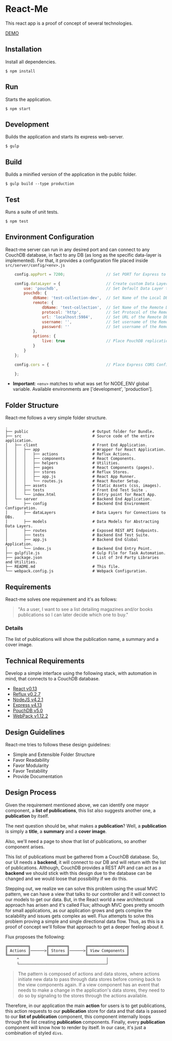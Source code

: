 # React-Me

This react app is a proof of concept of several technologies.

[DEMO](https://sheltered-forest-1877.herokuapp.com)

## Installation

Install all dependencies.

```
$ npm install
```

## Run

Starts the application.

```
$ npm start
```

## Development

Builds the application and starts its express web-server.

```
$ gulp
```

## Build

Builds a minified version of the application in the public folder.

```
$ gulp build --type production
```

## Test

Runs a suite of unit tests.

```
$ npm test
```

## Environment Configuration

React-me server can run in any desired port and can connect to any CouchDB database, in fact to any DB (as long as the specific data-layer is implemented). For that, it provides a configuration file placed inside `src/server/config/<env>.js`

```javascript
    config.appPort = 7200;                  // Set PORT for Express to use.

    config.dataLayer = {                    // Create custom Data Layers and Configurations.
        use: 'pouchdb',                     // Set Default Data Layer to use.
        pouchdb: {
            dbName: 'test-collection-dev',  // Set Name of the Local DB Replicate.
            remote: {
                dbName: 'test-collection',  // Set Name of the Remote DB.
                protocol: 'http',           // Set Protocol of the Remote DB Connection.
                url: 'localhost:5984',      // Set URL of the Remote DB Connection.
                username: '',               // Set username of the Remote DB Connection.
                password: ''                // Set username of the Remote DB Connection.
            },
            options: {
                live: true                  // Place PouchDB replication options.
            }
        }
    };

    config.cors = {                         // Place Express CORS Configuration.

    };
```

* **Important**: `<env>` matches to what was set for NODE_ENV global variable. Available environments are ['development', 'production'].

## Folder Structure

React-me follows a very simple folder structure.

```
.
├── public                            # Output folder for Bundle.
├── src                               # Source code of the entire application.
│   ├── client                        # Front End Application.
│   │   ├── app                       # Wrapper for React Application.
│   │   │   ├── actions               # Reflux Actions.
│   │   │   ├── components            # React Components.
│   │   │   ├── helpers               # Utilities.
│   │   │   ├── pages                 # React Components (pages).
│   │   │   ├── stores                # Reflux Stores.
│   │   │   ├── app.js                # React App Runner.
│   │   │   └── routes.js             # React Router Setup.
│   │   ├── assets                    # Static Assets (css, images).
│   │   ├── tests                     # Front End Test Suite .
│   │   └── index.html                # Entry point for React App.
│   └── server                        # Backend End Application.
│       ├── config                    # Backend End Environment Configuration.
│       ├── dataLayers                # Data Layers for Connections to DBs.
│       ├── models                    # Data Models for Abstracting Data Layers.
│       ├── routes                    # Exposed REST API Endpoints.
│       ├── tests                     # Backend End Test Suite.
│       ├── app.js                    # Backend End Global Application.
│       └── index.js                  # Backend End Entry Point.
├── gulpfile.js                       # Gulp File for Task Automation.
├── package.json                      # List of 3rd Party Libraries and Utilities.
├── README.md                         # This file.
└── webpack.config.js                 # Webpack Configuration.

```

## Requirements

React-me solves one requirement and it's as follows:

> "As a user, I want to see a list detailing magazines and/or books publications so I can later decide which one to buy."

### Details

The list of publications will show the publication name, a summary and a cover image.

## Technical Requirements

Develop a simple interface using the following stack, with automation in mind, that connects to a CouchDB database.

* [React v0.13](https://facebook.github.io/react/)
* [Reflux v0.2.7](https://github.com/reflux/refluxjs)
* [NodeJS v4.2.1](https://nodejs.org/en/)
* [Express v4.13](http://expressjs.com/)
* [PouchDB v5.0](http://pouchdb.com/)
* [WebPack v1.12.2](https://webpack.github.io/)

## Design Guidelines

React-me tries to follows these design guidelines:

* Simple and Extensible Folder Structure
* Favor Readability
* Favor Modularity
* Favor Testability
* Provide Documentation

## Design Process

Given the requirement mentioned above, we can identify one mayor component, a **list of publications**, this list also suggests another one, a **publication** by itself.

The next question should be, what makes a **publication**? Well, a **publication** is simply a **title**, a **summary** and a **cover image**.

Also, we'll need a page to show that list of publications, so another component arises.

This list of publications must be gathered from a CouchDB database. So, our UI needs a **backend**, it will connect to our DB and will return with the list of publications. Although, CouchDB provides a REST API and can act as a **backend** we should stick with this design due to the database can be changed and we would loose that possibility if we do this.

Stepping out, we realize we can solve this problem using the usual MVC pattern, we can have a view that talks to our controller and it will connect to our models to get our data. But, in the React world a new architectural approach has arisen and it's called Flux; although MVC goes pretty smooth for small applications, as our application grows and gets complex the scalability and issues gets complex as well. Flux attempts to solve this problem proving a simple and single directional data flow. Thus, as this is a proof of concept we'll follow that approach to get a deeper feeling about it.

Flux proposes the following:

```
╔═════════╗       ╔════════╗       ╔═════════════════╗
║ Actions ║──────>║ Stores ║──────>║ View Components ║
╚═════════╝       ╚════════╝       ╚═════════════════╝
     ^                                      │
     └──────────────────────────────────────┘

``` 

>The pattern is composed of actions and data stores, where actions initiate new data to pass through data stores before coming back to the view components again. If a view component has an event that needs to make a change in the application's data stores, they need to do so by signaling to the stores through the actions available.

Therefore, in our application the main **action** for users is to get publications, this action requests to our **publication** store for data and that data is passed to our **list of publication** component, this component internally loops through the list creating **publication** components. Finally, every **publication** component will know how to render by itself. In our case, it's just a combination of styled `divs`.